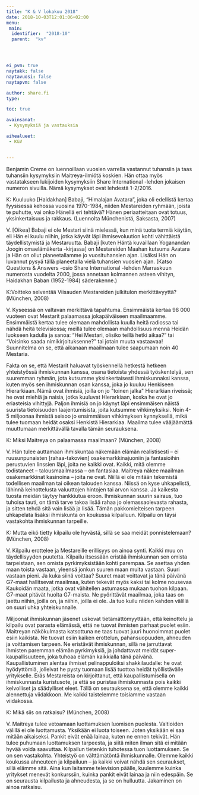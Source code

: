 ```yaml
---
title: "K & V lokakuu 2018"
date: 2018-10-03T12:01:06+02:00
menu:
 main:
  identifier:  "2018-10"
  parent:  "kv"




ei_pvm: true
naytakk: false
naytavuosi: false
naytapvm: false

author: share.fi
type:

toc: true

avainsanat:
 - Kysymyksiä ja vastauksia

aihealueet:
 - K&V


---
```

<p class="alustus">Benjamin Creme on luennoillaan vuosien varrella vastannut tuhansiin ja taas tuhansiin kysymyksiin Maitreya-ilmiötä koskien. Hän ottaa myös vastatakseen lukijoiden kysymyksiin Share International -lehden jokaisen numeron sivuilla. Nämä kysymykset ovat lehdestä 1-2/2016.</p>


<div class="qna">
<p class="qna-q">K: Kuuluuko [Haidakhan] Babaji, “Himalajan Avatara”, joka oli edellistä kertaa fyysisessä kehossa vuosina 1970-1984, niiden Mestareiden ryhmään, joista te puhutte, vai onko Hänellä eri tehtävä? Hänen periaatteitaan ovat totuus, yksinkertaisuus ja rakkaus. (Luennolta Münchenistä, Saksasta, 2007)</p>
<p>V. [Oikea] Babaji ei ole Mestari siinä mielessä, kun minä tuota termiä käytän, eli Hän ei kuulu niihin, jotka käyvät läpi ihmisevoluution kohti vähittäistä täydellistymistä ja Mestaruutta. Babaji [kuten Häntä kuvaillaan Yoganandan Joogin omaelämäkerta -kirjassa] on Mestareiden Maahan kutsuma Avatara ja Hän on ollut planeetallamme jo vuosituhansien ajan. Lisäksi Hän on luvannut pysyä tällä planeetalla vielä tuhansien vuosien ajan. (Katso Questions & Answers -osio Share International -lehden Marraskuun numerosta vuodelta 2000, jossa annetaan kolmannen asteen vihityn, Haidakhan Baban (1952-1984) säderakenne.)</p>

<p class="qna-q">K:Voitteko selventää Viisauden Mestareiden julkitulon merkittävyyttä? (München, 2008)</p>
<p>V. Kyseessä on valtavan merkittävä tapahtuma. Ensimmäistä kertaa 98 000 vuoteen ovat Mestarit palaamassa jokapäiväiseen maailmaamme. Ensimmäistä kertaa tulee olemaan mahdollista kuulla heitä radiossa tai nähdä heitä televisiossa; meillä tulee olemaan mahdollisuus mennä Heidän luokseen kadulla ja sanoa: “Hei Mestari, olisiko teillä hetki aikaa?” tai “Voisinko saada nimikirjoituksenne?” tai jotain muuta vastaavaa! Suunnitelma on se, että aikanaan maailmaan tulee saapumaan noin 40 Mestaria.</p>
<p>Fakta on se, että Mestarit haluavat työskennellä hetkestä hetkeen yhteistyössä ihmiskunnan kanssa, osana tietoista yhdessä työskentelyä, sen suuremman ryhmän, jota kutsumme yksinkertaisesti ihmiskunnaksi kanssa, kuten myös sen ihmiskunnan osan kanssa, joka jo kuuluu Henkiseen Hierarkiaan. Nämä ovat ihmisiä, joilla on jo "toinen jalka" Hierarkian riveissä; he ovat miehiä ja naisia, jotka kuuluvat Hierarkiaan, koska he ovat jo eriasteisia vihittyjä. Paljon ihmisiä on jo käynyt läpi ensimmäisen näistä suurista tietoisuuden laajentumisista, joita kutsumme vihkimyksiksi. Noin 4-5 miljoonaa ihmistä seisoo jo ensimmäisen vihkimyksen kynnyksellä, mikä tulee tuomaan heidät osaksi Henkistä Hierarkiaa. Maailma tulee vääjäämättä muuttumaan merkittävällä tavalla tämän seurauksena.</p>

<p class="qna-q">K: Miksi Maitreya on palaamassa maailmaan? (München, 2008)</p>
<p>V. Hän tulee auttamaan ihmiskuntaa näkemään elämän realistisesti – ei ruusunpunaisten [rahaa-takovien] osakemarkkinajuoniin ja fantasioihin perustuvien linssien läpi, joita ne kaikki ovat. Kaikki, mitä olemme todistaneet – talousmaailmassa – on fantasiaa. Maitreya näkee maailman osakemarkkinat kasinoina – joita ne ovat. Niillä ei ole mitään tekemistä todellisen maailman tai oikean talouden kanssa. Niissä on kyse uhkapelistä, lähinnä keinottelusta valuuttojen hintojen tai arvon kanssa. Ja kaikesta tuosta meidän täytyy hankkiutua eroon. Ihmiskunnan suurin sairaus, tuo tuhoisa tauti, on tämä tarve takoa lisää rahaa jo olemassaolevasta rahasta, ja sitten tehdä sitä vain lisää ja lisää. Tämän pakkomielteisen tarpeen uhkapelata lisäksi ihmiskunta on koukussa kilpailuun. Kilpailu on täysi vastakohta ihmiskunnan tarpeille.</p>

<p class="qna-q">K: Mutta eikö tietty kilpailu ole hyvästä, sillä se saa meidät ponnistelemaan? (München, 2008)</p>
<p>V. Kilpailu erottelee ja Mestareille erillisyys on ainoa synti. Kaikki muu on täydellisyyden puutetta. Kilpailu itsessään eristää ihmiskunnan sen omista tarpeistaan, sen omista pyrkimyksistään kohti parempaa. Se asettaa yhden maan toista vastaan, yleensä jonkun suuren maan muita vastaan. Suuri vastaan pieni. Ja kuka siinä voittaa? Suuret maat voittavat ja tänä päivänä G7-maat hallitsevat maailmaa, kuten tekevät myös kaksi tai kolme nousevaa Kaukoidän maata, jotka ovat vähitellen astumassa mukaan tuohon kilpaan. G7-maat pitävät huolta G7-maista. Ne pyörittävät maailmaa, joka taas on jaettu niihin, joilla on, ja niihin, joilla ei ole. Ja tuo kuilu niiden kahden välillä on suuri uhka yhteiskunnalle.</p>
<p>Miljoonat ihmiskunnan jäsenet uskovat tietämättömyyttään, että keinottelu ja kilpailu ovat parasta elämässä, että ne tuovat ihmisten parhaat puolet esiin. Maitreyan näkökulmasta katsottuna ne taas tuovat juuri huonoimmat puolet esiin kaikista. Ne tuovat esiin kaiken erottelun, pahansuopuuden, ahneuden ja voittamisen tarpeen. Ne eristävät ihmiskunnan, sillä ne jarruttavat ihmisten paremman elämän pyrkimyksiä, ja johdattavat meidät super-kaupallisuuteen, joka tuhoaa elämän kaikkialla tänä päivänä. Kaupallistuminen alentaa ihmiset pelinappuloiksi shakkilaudalle: he ovat hyödyttömiä, jolleivat he pysty tuomaan lisää tuottoa heidät työllistävälle yritykselle. Eräs Mestareista on kirjoittanut, että kaupallistumisella on ihmiskunnasta kuristusote, ja että se puristaa ihmiskunnasta pois kaikki kelvolliset ja säädylliset eleet. Tällä on seurauksena se, että olemme kaikki alennettuja viidakkoon. Me kaikki taistelemme toisiamme vastaan viidakossa.</p>

<p class="qna-q">K: Mikä siis on ratkaisu? (München, 2008)</p>
<p>V. Maitreya tulee vetoamaan luottamuksen luomisen puolesta. Valtioiden välillä ei ole luottamusta. Yksikään ei luota toiseen. Joten yksikään ei saa mitään aikaiseksi. Pankit eivät enää lainaa, kuten ne ennen tekivät. Hän tulee puhumaan luottamuksen tarpeesta, ja siitä miten ilman sitä ei mitään hyvää voida saavuttaa. Kilpailun tietenkin tuhotessa tuon luottamuksen. Se on sen vastakohta. Yhteistyö on välttämätöntä ihmiskunnalle. Olemme kaikki koukussa ahneuteen ja kilpailuun – ja kaikki voivat nähdä sen seuraukset, sillä elämme sitä. Aina kun laitamme television päälle, kuulemme kuinka yritykset menevät konkurssiin, kuinka pankit eivät lainaa ja niin edespäin. Se on seurausta kilpailusta ja ahneudesta, ja se on hulluutta. Jakaminen on ainoa ratkaisu.</p>
</div>